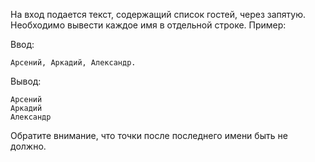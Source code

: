 На вход подается текст, содержащий список гостей, через запятую. Необходимо вывести каждое имя в отдельной строке.
Пример:

Ввод: 
```
Арсений, Аркадий, Александр.
```

Вывод:
```
Арсений
Аркадий
Александр
```
Обратите внимание, что точки после последнего имени быть не должно.